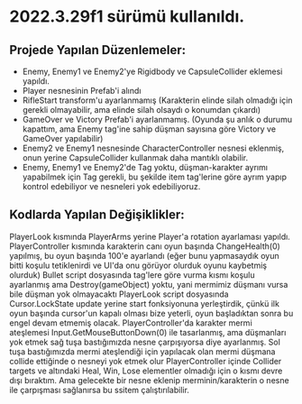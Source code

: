 # 2022.3.29f1 sürümü kullanıldı.

## Projede Yapılan Düzenlemeler:
-  Enemy, Enemy1 ve Enemy2'ye Rigidbody ve CapsuleCollider eklemesi yapıldı.
-  Player nesnesinin Prefab'i alındı
-  RifleStart transform'u ayarlanmamış (Karakterin elinde silah olmadığı için gerekli olmayabilir, ama elinde silah olsaydı o konumdan çıkardı)
-  GameOver ve Victory Prefab'i ayarlanmamış. (Oyunda şu anlık o durumu kapattım, ama Enemy tag'ine sahip düşman sayısına göre Victory ve GameOver yapılabilir)
-  Enemy2 ve Enemy1 nesnesinde CharacterController nesnesi eklenmiş, onun yerine CapsuleCollider kullanmak daha mantıklı olabilir.
-  Enemy, Enemy1 ve Enemy2'de Tag yoktu, düşman-karakter ayrımı yapabilmek için Tag gerekli, bu şekilde item tag'lerine göre ayrım yapıp kontrol edebiliyor ve nesneleri yok edebiliyoruz.

## Kodlarda Yapılan Değişiklikler:
PlayerLook kısmında PlayerArms yerine Player'a rotation ayarlaması yapıldı.
PlayerController kısmında karakterin canı oyun başında ChangeHealth(0) yapılmış, bu oyun başında 100'e ayarlandı (eğer bunu yapmasaydık oyun bitti koşulu tetiklenirdi ve UI'da onu görüyor olurduk oyunu kaybetmiş olurduk)
Bullet script dosyasında tag'lere göre vurma kısmı koşulu ayarlanmış ama Destroy(gameObject) yoktu, yani mermimiz düşmanı vursa bile düşman yok olmayacaktı
PlayerLook script dosyasında Cursor.LockState update yerine start fonksiyonuna yerleştirdik, çünkü ilk oyun başında cursor'un kapalı olması bize yeterli, oyun başladıktan sonra bu engel devam etmemiş olacak.
PlayerController'da karakter mermi ateşlemesi Input.GetMouseButtonDown(0) ile tasarlanmış, ama düşmanları yok etmek sağ tuşa bastığımızda nesne çarpışıyorsa diye ayarlanmış. Sol tuşa bastığımızda mermi ateşlendiği için yapılacak olan mermi düşmana collide ettiğinde o nesneyi yok etmek olur
PlayerController içinde Collider targets ve altındaki Heal, Win, Lose elementler olmadığı için o kısmı devre dışı bıraktım. Ama gelecekte bir nesne eklenip merminin/karakterin o nesne ile çarpışması sağlanırsa bu ssitem çalıştırılabilir.
